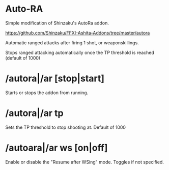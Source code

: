 # Auto-RA

Simple modification of Shinzaku's AutoRa addon.

https://github.com/Shinzaku/FFXI-Ashita-Addons/tree/master/autora

Automatic ranged attacks after firing 1 shot, or weaponskillings.

Stops ranged attacking automatically once the TP threshold is reached (default of 1000)

# /autora|/ar [stop|start]

Starts or stops the addon from running.

# /autora|/ar tp #

Sets the TP threshold to stop shooting at. Default of 1000

# /autoara|/ar ws [on|off]

Enable or disable the "Resume after WSing" mode. Toggles if not specified.